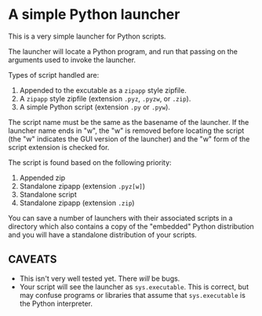 A simple Python launcher
========================

This is a very simple launcher for Python scripts.

The launcher will locate a Python program, and run that passing
on the arguments used to invoke the launcher.

Types of script handled are:

1. Appended to the excutable as a ```zipapp``` style zipfile.
2. A ```zipapp``` style zipfile (extension ```.pyz```,
   ```.pyzw```, or ```.zip```).
3. A simple Python script (extension ```.py``` or ```.pyw```).

The script name must be the same as the basename of the launcher.
If the launcher name ends in "w", the "w" is removed before locating
the script (the "w" indicates the GUI version of the launcher) and
the "w" form of the script extension is checked for.

The script is found based on the following priority:

1. Appended zip
2. Standalone zipapp (extension ```.pyz[w]```)
3. Standalone script
4. Standalone zipapp (extension ```.zip```)

You can save a number of launchers with their associated scripts
in a directory which also contains a copy of the "embedded" Python
distribution and you will have a standalone distribution of your
scripts.

CAVEATS
-------

* This isn't very well tested yet. There *will* be bugs.
* Your script will see the launcher as ```sys.executable```. This is
  correct, but may confuse programs or libraries that assume that
  ```sys.executable``` is the Python interpreter.
